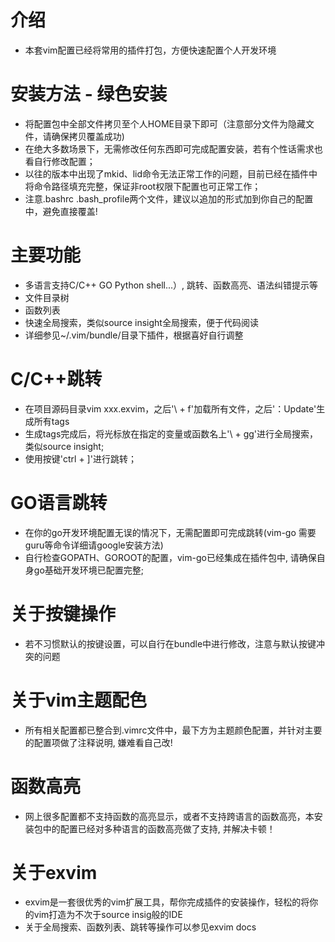 # 介绍
* 本套vim配置已经将常用的插件打包，方便快速配置个人开发环境

# 安装方法 - 绿色安装
* 将配置包中全部文件拷贝至个人HOME目录下即可（注意部分文件为隐藏文件，请确保拷贝覆盖成功)
* 在绝大多数场景下，无需修改任何东西即可完成配置安装，若有个性话需求也看自行修改配置；
* 以往的版本中出现了mkid、lid命令无法正常工作的问题，目前已经在插件中将命令路径填充完整，保证非root权限下配置也可正常工作；
* 注意.bashrc .bash_profile两个文件，建议以追加的形式加到你自己的配置中，避免直接覆盖!

# 主要功能
* 多语言支持C/C++ GO Python shell...）, 跳转、函数高亮、语法纠错提示等
* 文件目录树
* 函数列表
* 快速全局搜索，类似source insight全局搜索，便于代码阅读
* 详细参见~/.vim/bundle/目录下插件，根据喜好自行调整

# C/C++跳转
* 在项目源码目录vim xxx.exvim，之后'\ + f'加载所有文件，之后'：Update'生成所有tags
* 生成tags完成后，将光标放在指定的变量或函数名上'\ + gg'进行全局搜索，类似source insight;
* 使用按键'ctrl + ]'进行跳转；

# GO语言跳转
* 在你的go开发环境配置无误的情况下，无需配置即可完成跳转(vim-go 需要guru等命令详细请google安装方法)
* 自行检查GOPATH、GOROOT的配置，vim-go已经集成在插件包中, 请确保自身go基础开发环境已配置完整;

# 关于按键操作
* 若不习惯默认的按键设置，可以自行在bundle中进行修改，注意与默认按键冲突的问题

# 关于vim主题配色
* 所有相关配置都已整合到.vimrc文件中，最下方为主题颜色配置，并针对主要的配置项做了注释说明, 嫌难看自己改!

# 函数高亮
* 网上很多配置都不支持函数的高亮显示，或者不支持跨语言的函数高亮，本安装包中的配置已经对多种语言的函数高亮做了支持, 并解决卡顿！

# 关于exvim
* exvim是一套很优秀的vim扩展工具，帮你完成插件的安装操作，轻松的将你的vim打造为不次于source insig般的IDE
* 关于全局搜索、函数列表、跳转等操作可以参见exvim docs
